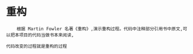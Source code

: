 # 重构

        根据 Martin Fowler 名著《重构》,演示重构过程。代码中注释部分引用书中原文,可以把本项目的代码当做书本来阅读,
        
    代码改变的过程就是重构的过程
